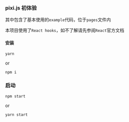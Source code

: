 <!--
 * @Description: 
 * @Author: qxp
 * @Date: 2021-05-06 17:22:10
 * @LastEditors: qxp
 * @LastEditTime: 2021-06-11 15:31:24
-->

### pixi.js 初体验

其中包含了基本使用的`example`代码，位于`pages`文件内

本项目使用了`React hooks`，如不了解请先参阅`React`官方文档

#### 安装
```
yarn
```
or
```
npm i
```

### 启动
```
npm start
```
or
```
yarn start
```